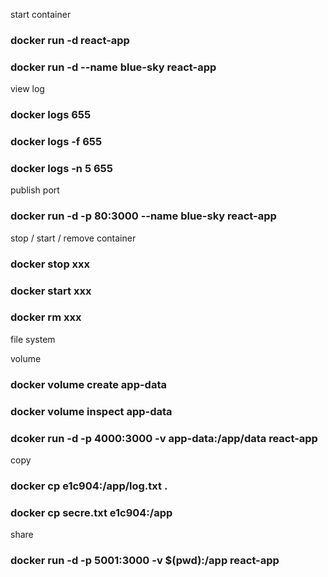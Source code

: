 start container 
### docker run -d react-app
### docker run -d --name blue-sky react-app

view log 
### docker logs 655
### docker logs -f 655
### docker logs -n 5 655

publish port 
### docker run -d -p 80:3000 --name blue-sky react-app

stop / start / remove container 
### docker stop xxx
### docker start xxx
### docker rm xxx

file system 

volume 
### docker volume create app-data
### docker volume inspect app-data
### dcoker run -d -p 4000:3000 -v app-data:/app/data react-app

copy 
### docker cp e1c904:/app/log.txt .
### docker cp secre.txt e1c904:/app

share 
### docker run -d -p 5001:3000 -v $(pwd):/app react-app
